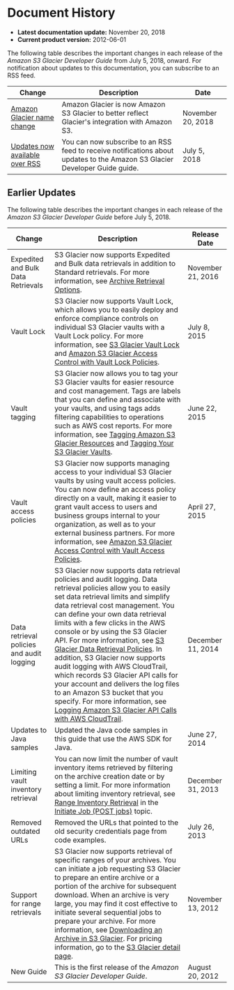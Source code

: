# Document History<a name="document-history"></a>
+ **Latest documentation update:** November 20, 2018
+ **Current product version:** 2012\-06\-01

The following table describes the important changes in each release of the *Amazon S3 Glacier Developer Guide* from July 5, 2018, onward\. For notification about updates to this documentation, you can subscribe to an RSS feed\.

| Change | Description | Date | 
| --- |--- |--- |
| [Amazon Glacier name change](#document-history) | Amazon Glacier is now Amazon S3 Glacier to better reflect Glacier's integration with Amazon S3\. | November 20, 2018 | 
| [Updates now available over RSS](#document-history) | You can now subscribe to an RSS feed to receive notifications about updates to the Amazon S3 Glacier Developer Guide guide\. | July 5, 2018 | 

## Earlier Updates<a name="document-history-earlier"></a>

The following table describes the important changes in each release of the *Amazon S3 Glacier Developer Guide* before July 5, 2018\.


| Change | Description | Release Date | 
| --- | --- | --- | 
|  Expedited and Bulk Data Retrievals  |  S3 Glacier now supports Expedited and Bulk data retrievals in addition to Standard retrievals\. For more information, see [Archive Retrieval Options](downloading-an-archive-two-steps.md#api-downloading-an-archive-two-steps-retrieval-options)\.   |  November 21, 2016  | 
|  Vault Lock  |  S3 Glacier now supports Vault Lock, which allows you to easily deploy and enforce compliance controls on individual S3 Glacier vaults with a Vault Lock policy\. For more information, see [S3 Glacier Vault Lock](vault-lock.md) and [Amazon S3 Glacier Access Control with Vault Lock Policies](vault-lock-policy.md)\.   |  July 8, 2015  | 
|  Vault tagging  |  S3 Glacier now allows you to tag your S3 Glacier vaults for easier resource and cost management\. Tags are labels that you can define and associate with your vaults, and using tags adds filtering capabilities to operations such as AWS cost reports\. For more information, see [Tagging Amazon S3 Glacier Resources](tagging.md) and [Tagging Your S3 Glacier Vaults](tagging-vaults.md)\.  |  June 22, 2015  | 
|  Vault access policies  |  S3 Glacier now supports managing access to your individual S3 Glacier vaults by using vault access policies\. You can now define an access policy directly on a vault, making it easier to grant vault access to users and business groups internal to your organization, as well as to your external business partners\. For more information, see [Amazon S3 Glacier Access Control with Vault Access Policies](vault-access-policy.md)\.  |  April 27, 2015  | 
|  Data retrieval policies and audit logging  |  S3 Glacier now supports data retrieval policies and audit logging\. Data retrieval policies allow you to easily set data retrieval limits and simplify data retrieval cost management\. You can define your own data retrieval limits with a few clicks in the AWS console or by using the S3 Glacier API\. For more information, see [S3 Glacier Data Retrieval Policies](data-retrieval-policy.md)\. In addition, S3 Glacier now supports audit logging with AWS CloudTrail, which records S3 Glacier API calls for your account and delivers the log files to an Amazon S3 bucket that you specify\. For more information, see [Logging Amazon S3 Glacier API Calls with AWS CloudTrail](audit-logging.md)\.  |  December 11, 2014  | 
|  Updates to Java samples  |  Updated the Java code samples in this guide that use the AWS SDK for Java\.  |  June 27, 2014  | 
|  Limiting vault inventory retrieval  |  You can now limit the number of vault inventory items retrieved by filtering on the archive creation date or by setting a limit\. For more information about limiting inventory retrieval, see [Range Inventory Retrieval](api-initiate-job-post.md#api-initiate-job-post-vault-inventory-list-filtering) in the [Initiate Job \(POST jobs\)](api-initiate-job-post.md) topic\.  |  December 31, 2013  | 
|  Removed outdated URLs  |  Removed the URLs that pointed to the old security credentials page from code examples\.  |  July 26, 2013  | 
|  Support for range retrievals  |  S3 Glacier now supports retrieval of specific ranges of your archives\. You can initiate a job requesting S3 Glacier to prepare an entire archive or a portion of the archive for subsequent download\. When an archive is very large, you may find it cost effective to initiate several sequential jobs to prepare your archive\.  For more information, see [Downloading an Archive in S3 Glacier](downloading-an-archive.md)\. For pricing information, go to the [S3 Glacier detail page](http://aws.amazon.com/glacier)\.   |  November 13, 2012  | 
|  New Guide  |  This is the first release of the *Amazon S3 Glacier Developer Guide*\.   |  August 20, 2012  | 
